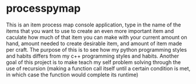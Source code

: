 # processpymap
This is an item process map console application, type in the name of the items that you want to use to create an even more important item and caculate how much of that item you can make with your current amount on hand, amount needed to create desirable item, and amount of item made per craft. The purpose of this is to see how my python programming styles and habits differs from my c++ programming styles and habits. Another goal of this project is to make teach my self problem solving through the use of recursion (making a function call itself until a certain condition is met, in which case the function would complete its runtime)
